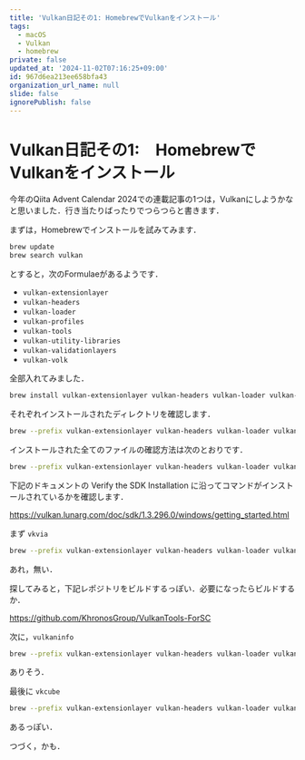 ```yaml
---
title: 'Vulkan日記その1: HomebrewでVulkanをインストール'
tags:
  - macOS
  - Vulkan
  - homebrew
private: false
updated_at: '2024-11-02T07:16:25+09:00'
id: 967d6ea213ee658bfa43
organization_url_name: null
slide: false
ignorePublish: false
---
```

# Vulkan日記その1:　HomebrewでVulkanをインストール

今年のQiita Advent Calendar 2024での連載記事の1つは，Vulkanにしようかなと思いました．行き当たりばったりでつらつらと書きます．

まずは，Homebrewでインストールを試みてみます．

```zsh
brew update
brew search vulkan
```

とすると，次のFormulaeがあるようです．

* `vulkan-extensionlayer`
* `vulkan-headers`
* `vulkan-loader`
* `vulkan-profiles`
* `vulkan-tools`
* `vulkan-utility-libraries`
* `vulkan-validationlayers`
* `vulkan-volk`

全部入れてみました．

```zsh
brew install vulkan-extensionlayer vulkan-headers vulkan-loader vulkan-profiles vulkan-tools vulkan-utility-libraries vulkan-validationlayers vulkan-volk
```

それぞれインストールされたディレクトリを確認します．

```zsh
brew --prefix vulkan-extensionlayer vulkan-headers vulkan-loader vulkan-profiles vulkan-tools vulkan-utility-libraries vulkan-validationlayers vulkan-volk
```

インストールされた全てのファイルの確認方法は次のとおりです．

```zsh
brew --prefix vulkan-extensionlayer vulkan-headers vulkan-loader vulkan-profiles vulkan-tools vulkan-utility-libraries vulkan-validationlayers vulkan-volk | xargs -I {} find {}/
```

下記のドキュメントの Verify the SDK Installation に沿ってコマンドがインストールされているかを確認します．

https://vulkan.lunarg.com/doc/sdk/1.3.296.0/windows/getting_started.html

まず `vkvia`

```zsh
brew --prefix vulkan-extensionlayer vulkan-headers vulkan-loader vulkan-profiles vulkan-tools vulkan-utility-libraries vulkan-validationlayers vulkan-volk | xargs -I {} find {}/ | grep vkvia
```

あれ，無い．

探してみると，下記レポジトリをビルドするっぽい．必要になったらビルドするか．

https://github.com/KhronosGroup/VulkanTools-ForSC


次に，`vulkaninfo`

```zsh
brew --prefix vulkan-extensionlayer vulkan-headers vulkan-loader vulkan-profiles vulkan-tools vulkan-utility-libraries vulkan-validationlayers vulkan-volk | xargs -I {} find {}/ | grep vulkaninfo
```

ありそう．

最後に `vkcube`

```zsh
brew --prefix vulkan-extensionlayer vulkan-headers vulkan-loader vulkan-profiles vulkan-tools vulkan-utility-libraries vulkan-validationlayers vulkan-volk | xargs -I {} find {}/ | grep vkcube
```

あるっぽい．

つづく，かも．
